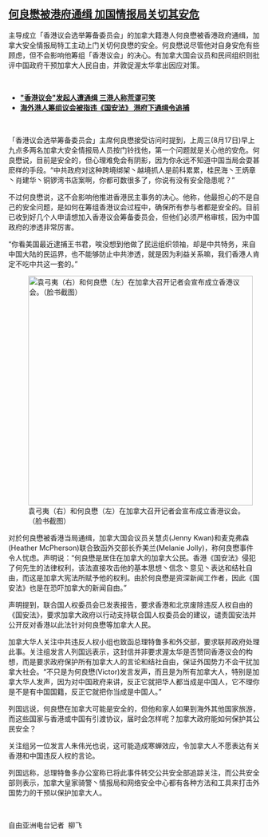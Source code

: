<!--1661198443000-->
[何良懋被港府通缉  加国情报局关切其安危](https://www.rfa.org/mandarin/yataibaodao/gangtai/lf-08222022141354.html)
------

<p><span style="font-weight: 400;">主导成立「香港议会选举筹备委员会」的加拿大籍港人何良懋被香港政府通缉，加拿大安全情报局特工主动上门关切何良懋的安全。何良懋说尽管他对自身安危有些顾虑，但不会影响他筹组「香港议会」的决心。有加拿大国会议员和民间组织则批评中国政府干预加拿大人民自由，并敦促渥太华拿出因应对策。</span></p><p><br/></p><ul><li><a href="https://www.rfa.org/mandarin/yataibaodao/gangtai/lf-08042022123440.html"><strong>"香港议会"发起人遭通缉 三港人称荒谬可笑</strong></a></li><li><strong><a href="https://www.rfa.org/mandarin/Xinwen/wul-08032022054712.html">海外港人筹组议会被指违《国安法》 港府下通缉令追捕</a></strong></li></ul><p><br/></p><p><span style="font-weight: 400;">「香港议会选举筹备委员会」主席何良懋接受访问时提到，上周三(8月17日)早上九点多两名加拿大安全情报局人员按门铃找他，第一个问题就是关心他的安危。何良懋说，目前是安全的，但心理难免会有阴影，因为你永远不知道中国当局会耍甚麽样的手段。“中共政府对这种跨境绑架丶越境抓人是前科累累，桂民海丶王炳章丶肖建华丶铜锣湾书店案啊，你都可数很多了，你说有没有安全隐患呢？”</span></p><p><span style="font-weight: 400;">不过何良懋说，这不会影响他推进香港民主事务的决心。他称，他最担心的不是自己的安全问题，是如何在筹组香港议会过程中，确保所有参与者都是安全的。目前已收到好几个人申请想加入香港议会筹备委员会，但他们必须严格审核，因为中国政府的渗透非常厉害。</span></p><p><span style="font-weight: 400;">“你看美国最近逮捕王书君，唉没想到他做了民运组织领袖，却是中共特务，来自中国大陆的民运界，也不能够防止中共渗透，就是因为利益关系嘛，我们香港人肯定不吃中共这一套的。”</span></p><p><span style="font-weight: 400;"><figure class="image-richtext image-inline captioned" style="width:450px;"><img alt="袁弓夷（右）和何良懋（左）在加拿大召开记者会宣布成立香港议会。（脸书截图）" height="460" src="https://www.rfa.org/mandarin/yataibaodao/gangtai/lf-08222022141354.html/lf0822a.jpg/@@images/8ebcedcb-2d2e-44a1-b1ec-a099d325e8cc.jpeg" title="lf0822a.jpg" width="450"/><figcaption class="image-caption">袁弓夷（右）和何良懋（左）在加拿大召开记者会宣布成立香港议会。（脸书截图）</figcaption><small></small></figure></span></p><p><span style="font-weight: 400;">对於何良懋被香港当局通缉，加拿大国会议员关慧贞(Jenny Kwan)和麦克弗森(Heather McPherson)联合致函外交部长乔美兰(Melanie Jolly)，称何良懋事件令人忧虑。声明说：“何良懋是居住在加拿大的加拿大公民。香港《国安法》侵犯了何先生的法律权利，该法直接攻击他的基本思想丶信念丶意见丶表达和结社自由，而这是加拿大宪法所赋予他的权利。由於何良懋是资深新闻工作者，因此《国安法》也是在恐吓加拿大的新闻自由。”</span></p><p><span style="font-weight: 400;">声明提到，联合国人权委员会已发表报告，要求香港和北京废除违反人权自由的《国安法》，要求加拿大政府以行动支持联合国人权委员会的建议，谴责国安法并公开反对香港以此法针对何良懋等加拿大人民。</span></p><p><span style="font-weight: 400;">加拿大华人关注中共违反人权小组也致函总理特鲁多和外交部，要求联邦政府处理此事。关注组发言人列国远表示，这封信并非要求渥太华是否赞同香港议会的构想，而是要求政府保护所有加拿大人的言论和结社自由，保证外国势力不会干扰加拿大社会。“不只是为何良懋(Victor)发言发声，而且是为所有加拿大人，特别是加拿大华人发声，因为对中国政府来讲，反正它就把华人都当成是中国人，它不理你是不是有中国国籍，反正它就把你当成是中国人。”</span></p><p><span style="font-weight: 400;">列国远说，何良懋在加拿大可能是安全的，但他和家人如果到海外其他国家旅游，而这些国家与香港或中国有引渡协议，届时会怎样呢？加拿大政府能如何保护其公民安全？</span></p><p><span style="font-weight: 400;">关注组另一位发言人朱伟光也说，这可能造成寒蝉效应，令加拿大人不愿表达有关香港和中国违反人权的言论。</span></p><p><span style="font-weight: 400;">列国远称，总理特鲁多办公室称已将此事件转交公共安全部追踪关注，而公共安全部则表示，加拿大皇家骑警丶情报局和网络安全中心都有各种方法和工具来打击外国势力的干预以保护加拿大人。</span></p><p><br/></p><p><span style="font-weight: 400;">自由亚洲电台记者  柳飞</span></p>
